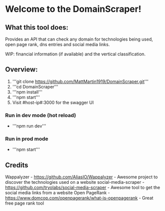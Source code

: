 # Welcome to the DomainScraper!

## What this tool does:
Provides an API that can check any domain for technologies being used, open page rank, dns entries and social media links.

WIP: financial information (if available) and the vertical classification. 

## Overview:
1) '''git clone https://github.com/MattMartin1919/DomainScraper.git'''
2) '''cd DomainScraper'''
3) '''npm install'''
4) '''npm start'''
5) Visit #host-ip#:3000 for the swagger UI

### Run in dev mode (hot reload)
- '''npm run dev'''
### Run in prod mode
- '''npm start'''


## Credits
Wappalyzer - https://github.com/AliasIO/Wappalyzer - Awesome project to discover the technologies used on a website
social-media-scraper - https://github.com/tryolabs/social-media-scraper - Awesome tool to get the social media links from a website
Open PageRank - https://www.domcop.com/openpagerank/what-is-openpagerank - Great free page rank tool
